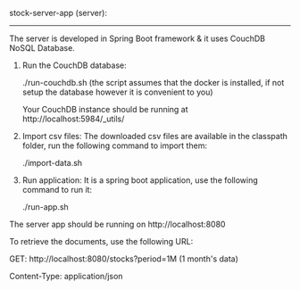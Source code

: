 stock-server-app (server): 
*************************

The server is developed in Spring Boot framework & it uses CouchDB NoSQL Database.
1. 	Run the CouchDB database:

	./run-couchdb.sh (the script assumes that the docker is installed, if not setup the database however it is convenient to you)
	
	Your CouchDB instance should be running at http://localhost:5984/_utils/

2. 	Import csv files: The downloaded csv files are available in the classpath folder, run the following command to import them:
	
	./import-data.sh

3. 	Run application: It is a spring boot application, use the following command to run it:
	
	./run-app.sh

The server app should be running on http://localhost:8080

To retrieve the documents, use the following URL:

GET: http://localhost:8080/stocks?period=1M (1 month's data)

Content-Type: application/json
